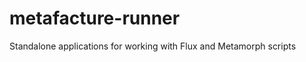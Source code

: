 metafacture-runner
==================

Standalone applications for working with Flux and Metamorph scripts
